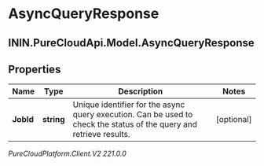 # AsyncQueryResponse

## ININ.PureCloudApi.Model.AsyncQueryResponse

## Properties

|Name | Type | Description | Notes|
|------------ | ------------- | ------------- | -------------|
| **JobId** | **string** | Unique identifier for the async query execution. Can be used to check the status of the query and retrieve results. | [optional] |



_PureCloudPlatform.Client.V2 221.0.0_
